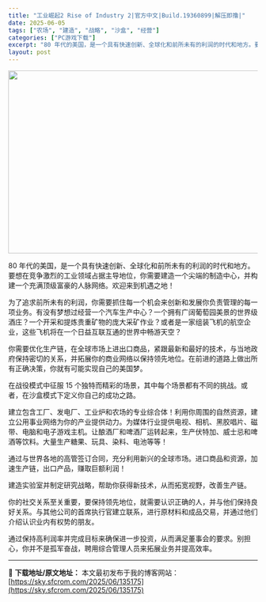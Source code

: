 ```yaml
---
title: "工业崛起2 Rise of Industry 2|官方中文|Build.19360899|解压即撸|"
date: 2025-06-05
tags: ["农场", "建造", "战略", "沙盒", "经营"]
categories: ["PC游戏下载"]
excerpt: "80 年代的美国，是一个具有快速创新、全球化和前所未有的利润的时代和地方。要想在竞争激烈的工业领域占据主导地位，你需要建造一个尖端的制造中心，并构建一个充满顶级富豪的人脉网络。欢迎来到机遇之地！ 为了追求前所未有的利润，你需要抓住每一个机会来创新和发展你负责管理的每一项业务。有没有梦想过经营一个汽车&hellip;"
layout: post
---
```


<img class="aligncenter size-full wp-image-135127" src="https://sky.sfcrom.com/wp-content/uploads/2025/06/2025060400555064.webp" alt="" width="660" height="370" />

80 年代的美国，是一个具有快速创新、全球化和前所未有的利润的时代和地方。要想在竞争激烈的工业领域占据主导地位，你需要建造一个尖端的制造中心，并构建一个充满顶级富豪的人脉网络。欢迎来到机遇之地！

为了追求前所未有的利润，你需要抓住每一个机会来创新和发展你负责管理的每一项业务。有没有梦想过经营一个汽车生产中心？一个拥有广阔葡萄园美景的世界级酒庄？一个开采和提炼贵重矿物的庞大采矿作业？或者是一家组装飞机的航空企业，这些飞机将在一个日益互联互通的世界中畅游天空？

你需要优化生产链，在全球市场上进出口商品，紧跟最新和最好的技术，与当地政府保持密切的关系，并拓展你的商业网络以保持领先地位。在前进的道路上做出所有正确决策，你就有可能实现自己的美国梦。

在战役模式中征服 15 个独特而精彩的场景，其中每个场景都有不同的挑战。或者，在沙盒模式下定义你自己的成功之路。

建立包含工厂、发电厂、工业炉和农场的专业综合体！利用你周围的自然资源，建立公用事业网络为你的产业提供动力。为媒体行业提供电视、相机、黑胶唱片、磁带、电脑和电子游戏主机。让酿酒厂和啤酒厂运转起来，生产伏特加、威士忌和啤酒等饮料。大量生产糖果、玩具、染料、电池等等！

通过与世界各地的高管签订合同，充分利用新兴的全球市场。进口商品和资源，加速生产链，出口产品，赚取巨额利润！

建造实验室并制定研究战略，帮助你获得新技术，从而拓宽视野，改善生产链。

你的社交关系至关重要，要保持领先地位，就需要认识正确的人，并与他们保持良好关系。与其他公司的首席执行官建立联系，进行原材料和成品交易，并通过他们介绍认识业内有权势的朋友。

通过保持高利润率并完成目标来确保进一步投资，从而满足董事会的要求。别担心，你并不是孤军奋战，聘用综合管理人员来拓展业务并提高效率。

---
📖 **下载地址/原文地址：** 本文最初发布于我的博客网站：[https://sky.sfcrom.com/2025/06/135175](https://sky.sfcrom.com/2025/06/135175)
